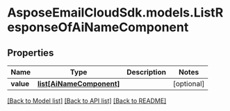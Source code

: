 # AsposeEmailCloudSdk.models.ListResponseOfAiNameComponent
## Properties
Name | Type | Description | Notes
------------ | ------------- | ------------- | -------------
**value** | [**list[AiNameComponent]**](AiNameComponent.md) |  | [optional] 



[[Back to Model list]](README.md#documentation-for-models) [[Back to API list]](README.md#documentation-for-api-endpoints) [[Back to README]](README.md)


